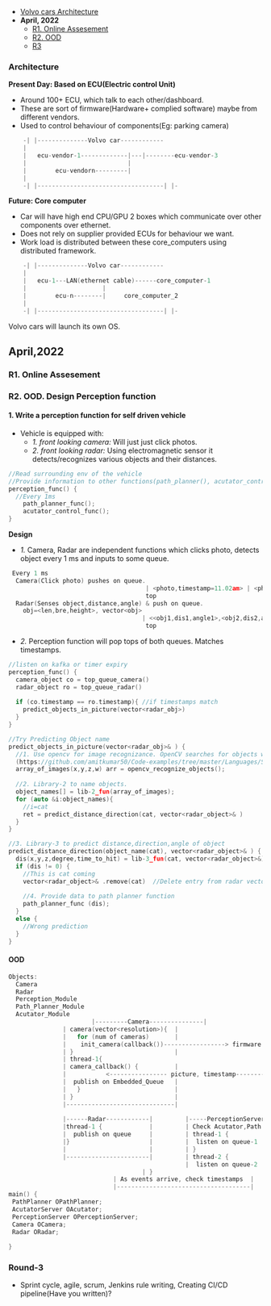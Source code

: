 - [Volvo cars Architecture](#ar)
- **April, 2022**
  - [R1. Online Assesement](#r1)
  - [R2. OOD](#r2)
  - [R3](#r3)

<a name=ar></a>
### Architecture
**Present Day: Based on ECU(Electric control Unit)**
  - Around 100+ ECU, which talk to each other/dashboard.
  - These are sort of firmware(Hardware+ complied software) maybe from different vendors.
  - Used to control behaviour of components(Eg: parking camera)
```c
    -| |--------------Volvo car------------
    |
    |   ecu-vendor-1-------------|---|--------ecu-vendor-3
    |                            |
    |        ecu-vendorn---------|
    |
    -| |-----------------------------------| |-
```
**Future: Core computer**
- Car will have high end CPU/GPU 2 boxes which communicate over other components over ethernet.
- Does not rely on supplier provided ECUs for behaviour we want.
- Work load is distributed between these core_computers using distributed framework.
```c
    -| |--------------Volvo car------------
    |
    |   ecu-1---LAN(ethernet cable)------core_computer-1
    |                     |
    |        ecu-n--------|     core_computer_2
    |
    -| |-----------------------------------| |-
```
Volvo cars will launch its own OS.

## April,2022
<a name=r1></a>
### R1. Online Assesement

<a name=r2></a>
### R2. OOD. Design Perception function
#### 1. Write a perception function for self driven vehicle
- Vehicle is equipped with: 
  - _1. front looking camera:_ Will just just click photos.
  - _2. front looking radar:_ Using electromagnetic sensor it detects/recognizes various objects and their distances.
```c
//Read surrounding env of the vehicle
//Provide information to other functions(path_planner(), acutator_control())
perception_func() {
  //Every 1ms
	path_planner_func();
	acutator_control_func();
}
```
**Design**
- _1._ Camera, Radar are independent functions which clicks photo, detects object every 1 ms and inputs to some queue.
```c
 Every 1 ms
  Camera(Click photo) pushes on queue.
                                      | <photo,timestamp=11.02am> | <photo,timestamp=11.01am> |
                                      top
  Radar(Senses object,distance,angle) & push on queue.
    obj=<len,bre,height>, vector<obj>
                                     | <<obj1,dis1,angle1>,<obj2,dis2,angle2>,timestamp=11.02am> |...|
                                      top
```
- _2._ Perception function will pop tops of both queues. Matches timestamps.
```c
//listen on kafka or timer expiry
perception_func() {
  camera_object co = top_queue_camera()
  radar_object ro = top_queue_radar()
  
  if (co.timestamp == ro.timestamp){ //if timestamps match
	predict_objects_in_picture(vector<radar_obj>)
  }
}

//Try Predicting Object name
predict_objects_in_picture(vector<radar_obj>& ) {
  //1. Use opencv for image recognizance. OpenCV searches for objects within a picture. It does not names objects.
  (https://github.com/amitkumar50/Code-examples/tree/master/Languages/ScriptingLanguages/Python/machine_learning)
  array_of_images(x,y,z,w) arr = opencv_recognize_objects();
    
  //2. Library-2 to name objects.
  object_names[] = lib-2_fun(array_of_images);
  for (auto &i:object_names){
	//i=cat
	ret = predict_distance_direction(cat, vector<radar_object>& )
  }
}

//3. Library-3 to predict distance,direction,angle of object
predict_distance_direction(object_name(cat), vector<radar_object>& ) {
  dis(x,y,z,degree,time_to_hit) = lib-3_fun(cat, vector<radar_object>&)
  if (dis != 0) {
  	//This is cat coming
	vector<radar_object>& .remove(cat)	//Delete entry from radar vector
	
	//4. Provide data to path planner function
	path_planner_func (dis);
  }
  else {
  	//Wrong prediction
  }
}
```
#### OOD
```c
Objects:
  Camera
  Radar
  Perception_Module
  Path_Planner_Module
  Acutator_Module
                       |---------Camera---------------|
		       | camera(vector<resolution>){  |
		       |   for (num of cameras)       |
		       |    init_camera(callback())-----------------> firmware ----init----> CAMERA-1
		       | }                            |
		       | thread-1{
		       | camera_callback() {          |                                     click_picture
		       |           <---------------- picture, timestamp-----------------------------
		       |  publish on Embedded_Queue   |
		       |   }                          |
		       | }                            |
		       |------------------------------|
		       
		       |------Radar------------|         |-----PerceptionServer----------------|
		       |thread-1 {             |         | Check Acutator,Path Planner on pipe |
		       |  publish on queue     |         | thread-1 {
		       |}                      |         |  listen on queue-1
		       |                       |         | }
		       |-----------------------|         | thread-2 {
		                                         |  listen on queue-2
		       				         | }
							 | As events arrive, check timestamps  |
							 |-------------------------------------|
main() {               
 PathPlanner OPathPlanner;
 AcutatorServer OAcutator;
 PerceptionServer OPerceptionServer;
 Camera OCamera;
 Radar ORadar;
 
}
```

<a name=r3></a>
### Round-3
- Sprint cycle, agile, scrum, Jenkins rule writing, Creating CI/CD pipeline(Have you written)?
